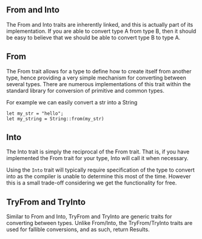 ## From and Into

The From and Into traits are inherently linked, and this is actually part of its implementation. If you are able to convert type A from type B, then it should be easy to believe that we should be able to convert type B to type A.

## From

The From trait allows for a type to define how to create itself from another type, hence providing a very simple mechanism for converting between several types. There are numerous implementations of this trait within the standard library for conversion of primitive and common types.

For example we can easily convert a str into a String

```
let my_str = "hello";
let my_string = String::from(my_str)

```

## Into

The Into trait is simply the reciprocal of the From trait. That is, if you have implemented the From trait for your type, Into will call it when necessary.

Using the `Into` trait will typically require specification of the type to convert into as the compiler is unable to determine this most of the time. However this is a small trade-off considering we get the functionality for free.

## TryFrom and TryInto

Similar to From and Into, TryFrom and TryInto are generic traits for converting between types. Unlike From/Into, the TryFrom/TryInto traits are used for fallible conversions, and as such, return Results.